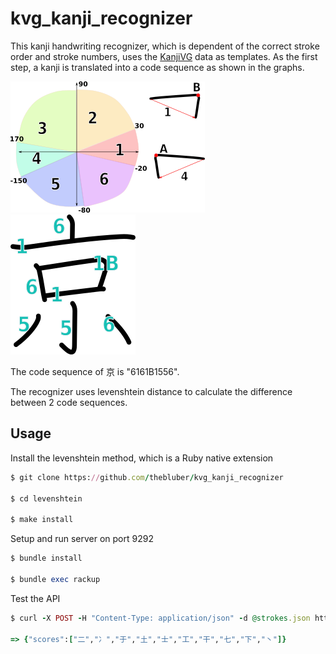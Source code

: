 # kvg_kanji_recognizer
This kanji handwriting recognizer, which is dependent of the correct stroke order and stroke numbers, uses the [KanjiVG](https://github.com/KanjiVG/kanjivg) data as templates. As the first step, a kanji is translated into a code sequence as shown in the graphs.

![image](https://raw.githubusercontent.com/thebluber/kvg_kanji_recognizer/master/encoder.png?raw=true)
![image](https://raw.githubusercontent.com/thebluber/kvg_kanji_recognizer/master/sample_kyo.png)

The code sequence of 京 is "6161B1556".

The recognizer uses levenshtein distance to calculate the difference between 2 code sequences.

## Usage
Install the levenshtein method, which is a Ruby native extension
```ruby
$ git clone https://github.com/thebluber/kvg_kanji_recognizer

$ cd levenshtein

$ make install
```
Setup and run server on port 9292
```ruby
$ bundle install

$ bundle exec rackup
```
Test the API
```ruby
$ curl -X POST -H "Content-Type: application/json" -d @strokes.json http://localhost:9292/api/v1/scores

=> {"scores":["二","冫","于","土","士","工","干","七","下","丶"]}
```

